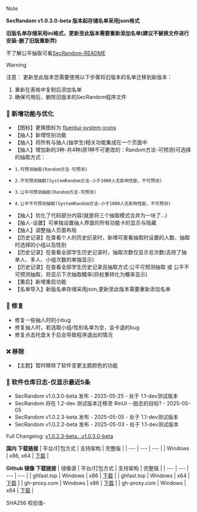 > [!note]
> 
> **SecRandom v1.0.3.0-beta 版本起存储名单采用json格式**
>
> **旧版名单存储采用ini格式，更新至此版本需要重新添加名单(建议不替换文件进行安装-删了旧版重新弄)**
>
> 不了解公平抽取可看[SecRandom-README](https://github.com/SECTL/SecRandom)

> [!warning]
> 注意：
> 更新至此版本您需要使用以下步骤将旧版本的名单迁移到新版本：
> 1. 重新在表格中复制后添加名单
> 2. 确保可用后，删除旧版本的SecRandom程序文件

### 🚀 新增功能与优化
 - 【图标】更换图标为 [fluentui-system-icons](https://github.com/microsoft/fluentui-system-icons)
 - 【抽人】新增性别功能
 - 【抽人】将所有与抽人(抽学生)相关功能集成在一个页面中
 - 【抽人】增加新的3种-共4种(原1种不可更改的：Random方法-可预测)可选择的抽取方式： 
 -     1.可预测抽取(Random方法-可预测)
 -     2.不可预测抽取(SystemRandom方法-小于1000人无影响性能，不可预测)
 -     3.公平可预测抽取(Random方法-可预测)
 -     4.公平不可预测抽取(SystemRandom方法-小于1000人无影响性能，不可预测)
 - 【抽人】优化了代码部分内容(就是将三个抽取模式合并为一块了...)
 - 【抽人-设置】可单独设置抽人界面的所有功能卡的显示与隐藏
 - 【抽人】调整抽人页面布局
 - 【历史记录】在查看个人的历史纪录时，新增可查看抽取时设置的人数、抽取时选择的小组以及性别
 - 【历史记录】在查看全部学生历史记录时，抽取次数仅显示总次数(去除了抽单人、多人、小组次数的单独显示)
 - 【历史记录】在查看全部学生历史记录且抽取方式:公平可预测抽取 或 公平不可预测抽取，将显示下次抽取概率(将权重转化为概率显示)
 - 【重启】新增重启功能
 - 【名单导入】新版名单存储采用json,更新至此版本需要重新添加名单
### 🐛 修复
 - 修复一些抽人时的小bug
 - 修复抽人时，若选取小组/性别名单为空，会卡退的bug
 - 修复点击托盘关于后会导致程序退出的情况
### ❌ 移除
 - 【主题】暂时移除了软件变更主题颜色的功能

### 🎉 软件仓库日志-仅显示最近5条
 - SecRandom v1.0.3.0-beta 发布 - 2025-05-25 - 处于 1.1-dev测试版本
 - SecRandom 将在 1.2-dev 测试版本迁移至 RinUI --励志的目标? - 2025-05-05
 - SecRandom v1.0.2.3-beta 发布 - 2025-05-05 - 处于 1.1-dev测试版本
 - SecRandom v1.0.2.2-beta 发布 - 2025-05-03 - 处于 1.1-dev测试版本

Full Changelog: [v1.0.2.3-beta...v1.0.3.0-beta](https://github.com/SECTL/SecRandom/compare/v1.0.2.3-beta...v1.0.3.0-beta)

**国内 下载链接**
| 平台/打包方式 | 支持架构 | 完整版 |
| --- | --- | --- |
| Windows | x86, x64 | [下载](https://www.123684.com/s/9529jv-U4Fxh) |

**Github 镜像 下载链接**
| 镜像源 | 平台/打包方式 | 支持架构 | 完整版 |
| --- | --- | --- | --- |
| ghfast.top | Windows | x86 | [下载](https://ghfast.top/https://github.com/SECTL/SecRandom/releases/download/v1.0.3.0-beta/SecRandom-Windows-x86.zip) |
| ghfast.top | Windows | x64 | [下载](https://ghfast.top/https://github.com/SECTL/SecRandom/releases/download/v1.0.3.0-beta/SecRandom-Windows-x64.zip) |
| gh-proxy.com | Windows | x86 | [下载](https://gh-proxy.com/https://github.com/SECTL/SecRandom/releases/download/v1.0.3.0-beta/SecRandom-Windows-x86.zip) |
| gh-proxy.com | Windows | x64 | [下载](https://gh-proxy.com/https://github.com/SECTL/SecRandom/releases/download/v1.0.3.0-beta/SecRandom-Windows-x64.zip) |

SHA256 校验值-